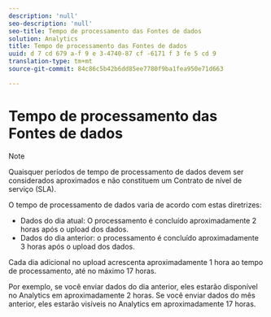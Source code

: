 ```yaml
---
description: 'null'
seo-description: 'null'
seo-title: Tempo de processamento das Fontes de dados
solution: Analytics
title: Tempo de processamento das Fontes de dados
uuid: d 7 cd 679 a-f 9 e 3-4740-87 cf -6171 f 3 fe 5 cd 9
translation-type: tm+mt
source-git-commit: 84c86c5b42b6dd85ee7780f9ba1fea950e71d663

---
```



# Tempo de processamento das Fontes de dados

>[!Note]
>Quaisquer períodos de tempo de processamento de dados devem ser considerados aproximados e não constituem um Contrato de nível de serviço (SLA).

O tempo de processamento de dados varia de acordo com estas diretrizes:

* Dados do dia atual: O processamento é concluído aproximadamente 2 horas após o upload dos dados.
* Dados do dia anterior: o processamento é concluído aproximadamente 3 horas após o upload dos dados.

Cada dia adicional no upload acrescenta aproximadamente 1 hora ao tempo de processamento, até no máximo 17 horas.

Por exemplo, se você enviar dados do dia anterior, eles estarão disponível no Analytics em aproximadamente 2 horas. Se você enviar dados do mês anterior, eles estarão visíveis no Analytics em aproximadamente 17 horas.
